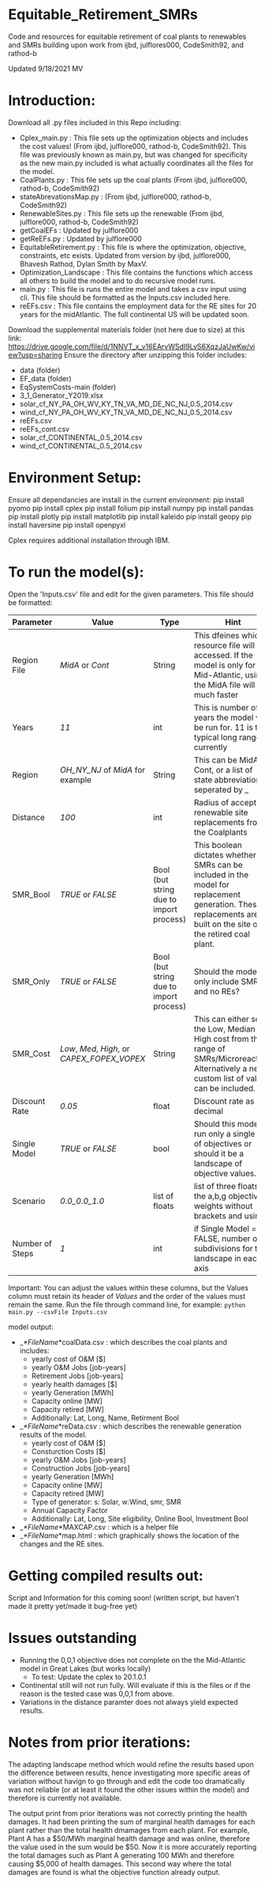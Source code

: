 # Equitable_Retirement_SMRs
Code and resources for equitable retirement of coal plants to renewables and SMRs building upon work from ijbd, julflores000, CodeSmith92, and rathod-b

Updated 9/18/2021 MV

# Introduction:
Download all .py files included in this Repo including:
- Cplex_main.py : This file sets up the optimization objects and includes the cost values! (From ijbd, julflore000, rathod-b, CodeSmith92). This file was previously known as main.py, but was changed for specificity as the new main.py included is what actually coordinates all the files for the model.
- CoalPlants.py : This file sets up the coal plants (From ijbd, julflore000, rathod-b, CodeSmith92)
- stateAbrevationsMap.py : (From ijbd, julflore000, rathod-b, CodeSmith92)
- RenewableSites.py : This file sets up the renewable  (From ijbd, julflore000, rathod-b, CodeSmith92)
- getCoalEFs : Updated by julflore000
- getReEFs.py : Updated by julflore000
- EquitableRetirement.py : This file is where the optimization, objective, constraints, etc exists. Updated from version by ijbd, julflore000, Bhavesh Rathod, Dylan Smith by MaxV.
- Optimization_Landscape : This file contains the functions which access all others to build the model and to do recursive model runs.
- main.py : This file is runs the entire model and takes a csv input using cli.  This file should be formatted as the Inputs.csv included here.
- reEFs.csv : This file contains the employment data for the RE sites for 20 years for the midAtlantic. The full continental US will be updated soon.

Download the supplemental materials folder (not here due to size) at this link: 
https://drive.google.com/file/d/1NNVT_x_v16EArvWSdI9LvS6XqzJaUwKw/view?usp=sharing
Ensure the directory after unzipping this folder includes: 
- data (folder)
- EF_data (folder)
- EqSystemCosts-main (folder)
- 3_1_Generator_Y2019.xlsx
- solar_cf_NY_PA_OH_WV_KY_TN_VA_MD_DE_NC_NJ_0.5_2014.csv
- wind_cf_NY_PA_OH_WV_KY_TN_VA_MD_DE_NC_NJ_0.5_2014.csv
- reEFs.csv
- reEFs_cont.csv
- solar_cf_CONTINENTAL_0.5_2014.csv
- wind_cf_CONTINENTAL_0.5_2014.csv

# Environment Setup:
Ensure all dependancies are install in the current environment:
pip install pyomo
pip install cplex 
pip install folium
pip install numpy
pip install pandas
pip install plotly
pip install matplotlib
pip install kaleido
pip install geopy
pip install haversine
pip install openpyxl

Cplex requires additional installation through IBM.

# To run the model(s):
Open the 'Inputs.csv' file and edit for the given parameters.
This file should be formatted:

| Parameter | Value | Type | Hint |
| --- | --- | --- | --- |
| Region File | *MidA* or *Cont* | String | This dfeines which resource file will be accessed.  If the model is only for Mid-Atlantic, using the MidA file will be much faster |
| Years | *11* | int | This is number of years the model will be run for. 11 is the typical long range currently |
| Region | *OH_NY_NJ* of *MidA* for example | String | This can be MidA, Cont, or a list of state abbreviations seperated by _ |
| Distance | *100* | int | Radius of acceptable renewable site replacements from the Coalplants |
| SMR_Bool | *TRUE* or *FALSE* | Bool (but string due to import process) | This boolean dictates whether the SMRs can be included in the model for replacement generation.  These replacements are built on the site of the retired coal plant. |
| SMR_Only | *TRUE* or *FALSE* | Bool (but string due to import process) | Should the model only include SMRs and no REs? |
| SMR_Cost | *Low*, *Med*, *High*, or *CAPEX_FOPEX_VOPEX* | String | This can either send the Low, Median or High cost from the range of SMRs/Microreactors. Alternatively a new custom list of values can be included. |
| Discount Rate | *0.05* | float | Discount rate as a decimal |
| Single Model | *TRUE* or *FALSE* | bool | Should this model run only a single set of objectives or should it be a landscape of objective values. |
| Scenario | *0.0_0.0_1.0* | list of floats | list of three floats for the a,b,g objective weights without brackets and using _ |
| Number of Steps | *1* | int | if Single Model == FALSE, number of subdivisions for the landscape in each axis |

Important: You can adjust the values within these columns, but the Values column must retain its header of *Values* and the order of the values must remain the same.
Run the file through command line, for example:
`python main.py --csvFile Inputs.csv`

model output:
- __*FileName_*coalData.csv : which describes the coal plants and includes:
  - yearly cost of O&M [$]
  - yearly O&M Jobs [job-years]
  - Retirement Jobs [job-years]
  - yearly health damages [$]
  - yearly Generation [MWh]
  - Capacity online [MW]
  - Capacity retired [MW]
  - Additionally: Lat, Long, Name, Retirment Bool
- __*FileName_*reData.csv : which describes the renewable generation results of the model.
  - yearly cost of O&M [$]
  - Consturction Costs [$]
  - yearly O&M Jobs [job-years]
  - Construction Jobs [job-years]
  - yearly Generation [MWh]
  - Capacity online [MW]
  - Capacity retired [MW]
  - Type of generator: s: Solar, w:Wind, smr, SMR
  - Annual Capacity Factor
  - Additionally: Lat, Long, Site eligibility, Online Bool, Investment Bool
- __*FileName_*MAXCAP.csv : which is a helper file
- __*FileName_*map.html : which graphically shows the location of the changes and the RE sites.

# Getting compiled results out: 
Script and Information for this coming soon! (written script, but haven't made it pretty yet/made it bug-free yet)

# Issues outstanding
- Running the 0,0,1 objective does not complete on the the Mid-Atlantic model in Great Lakes (but works locally)
  - To test: Update the cplex to 20.1.0.1
- Continental still will not run fully.  Will evaluate if this is the files or if the reason is the tested case was 0,0,1 from above.
- Variations in the distance paramter does not always yield expected results.

# Notes from prior iterations:
The adapting landscape method which would refine the results based upon the difference between results, hence investigating more specific areas of variation without havign to go through and edit the code too dramatically was not reliable (or at least it found the other issues within the model) and therefore is currently not available. 

The output print from prior iterations was not correctly printing the health damages. It had been printing the sum of marginal health damages for each plant rather than the total health dmamages from each plant. For example, Plant A has a $50/MWh marginal health damage and was online, therefore the value used in the sum would be $50. Now it is more accurately reporting the total damages such as Plant A generating 100 MWh and therefore causing $5,000 of health damages. This second way where the total damages are found is what the objective function already output.

